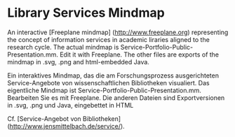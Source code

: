 # Library Services Mindmap
An interactive [Freeplane mindmap] (http://www.freeplane.org) representing the concept of information services in academic liraries aligned to the research cycle. The actual mindmap is Service-Portfolio-Public-Presentation.mm. Edit it with Freeplane. The other files are exports of the mindmap in .svg, .png and html-embedded Java.

Ein interaktives Mindmap, das die am Forschungsprozess ausgerichteten Service-Angebote von wissenschaftlichen Bibliotheken visualiert. Das eigentliche Mindmap ist Service-Portfolio-Public-Presentation.mm. Bearbeiten Sie es mit Freeplane. Die anderen Dateien sind Exportversionen in .svg, .png und Java, eingebettet in HTML

Cf. [Service-Angebot von Bibliotheken] (http://www.jensmittelbach.de/service/).
